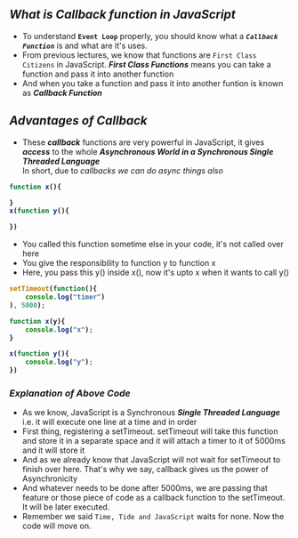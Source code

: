 ## _What is Callback function in JavaScript_
- To understand **`Event Loop`** properly, you should know what a _**`Callback Function`**_ is and what are it's uses.
- From previous lectures, we know that functions are `First Class Citizens` in JavaScript. _**First Class Functions**_ means you can take a function and pass it into another function
- And when you take a function and pass it into another funtion is known as _**Callback Function**_

## _Advantages of Callback_
- These _**callback**_ functions are very powerful in JavaScript, it gives _**access**_ to the whole **_Asynchronous World in a Synchronous Single Threaded Language_** <br>
In short, due to _callbacks we can do async things also_

<b>

```js
function x(){

}
x(function y(){

})
```
</b>


- You called this function sometime else in your code, it's not called over here
- You give the responsibility to function y to function x
- Here, you pass this y() inside x(), now it's upto x when it wants to call y()


<b>

```js
setTimeout(function(){
    console.log("timer")
), 5000);

function x(y){
    console.log("x");
}

x(function y(){
    console.log("y");
})
```
</b>

### _Explanation of Above Code_
- As we know, JavaScript is a Synchronous _**Single Threaded Language**_ i.e. it will execute one line at a time and in order
- First thing, registering a setTimeout. setTimeout will take this function and store it in a separate space and it will attach a timer to it of 5000ms and it will store it
- And as we already know that JavaScript will not wait for setTimeout to finish over here. That's why we say, callback gives us the power of Asynchronicity
- And whatever needs to be done after 5000ms, we are passing that feature or those piece of code as a callback function to the setTimeout. It will be later executed.
- Remember we said `Time, Tide and JavaScript` waits for none. Now the code will move on.













